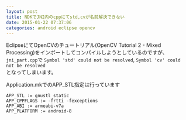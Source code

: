 ```yaml
---
layout: post
title: NDKでJNI内のcppにてstd,cvが名前解決できない
date: 2015-01-22 07:37:06
categories: android eclipse opencv
---
```

<p>EclipseにてOpenCVのチュートリアル(OpenCV Tutorial 2 - Mixed Processing)をインポートしてコンパイルしようとしているのですが、<br>
<code>jni_part.cpp</code>で <code>Symbol 'std' could not be resolved</code>, <code>Symbol 'cv' could not be resolved</code><br>
となってしまいます。</p>

<p>Application.mkでのAPP_STL指定は行っています</p>

<pre><code>APP_STL := gnustl_static
APP_CPPFLAGS := -frtti -fexceptions
APP_ABI := armeabi-v7a
APP_PLATFORM := android-8
</code></pre>
